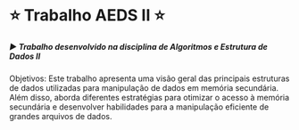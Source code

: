 # :star: Trabalho AEDS II :star:

##### :arrow_forward: Trabalho desenvolvido na disciplina de Algoritmos e Estrutura de Dados II

Objetivos: Este trabalho apresenta uma visão geral das principais estruturas de dados utilizadas para manipulação de dados em memória secundária. Além disso, aborda diferentes estratégias para otimizar o acesso à memória secundária e desenvolver habilidades para a manipulação eficiente de grandes arquivos de dados.




